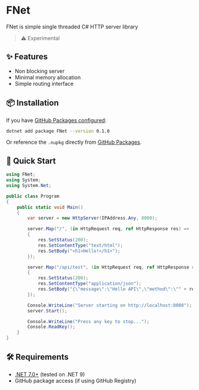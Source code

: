 # FNet

FNet is simple single threaded C# HTTP server library

> ⚠️ Experimental


## ✨ Features

- Non blocking server
- Minimal memory allocation
- Simple routing interface

## 📦 Installation

If you have [GitHub Packages configured](https://docs.github.com/en/packages/working-with-a-github-packages-registry/working-with-the-nuget-registry):

```bash
dotnet add package FNet --version 0.1.0
```

Or reference the `.nupkg` directly from [GitHub Packages](https://github.com/users/fuji-184/packages?tab=packages).

## 🚀 Quick Start

```csharp
using FNet;
using System;
using System.Net;

public class Program
{
    public static void Main()
    {
        var server = new HttpServer(IPAddress.Any, 8080);

        server.Map("/", (in HttpRequest req, ref HttpResponse res) =>
        {
            res.SetStatus(200);
            res.SetContentType("text/html");
            res.SetBody("<h1>Hello!</h1>");
        });

        server.Map("/api/test", (in HttpRequest req, ref HttpResponse res) =>
        {
            res.SetStatus(200);
            res.SetContentType("application/json");
            res.SetBody("{\"message\":\"Hello API\",\"method\":\"" + req.GetMethod() + "\"}");
        });

        Console.WriteLine("Server starting on http://localhost:8080");
        server.Start();

        Console.WriteLine("Press any key to stop...");
        Console.ReadKey();
    }
}
```

## 🛠 Requirements

- [.NET 7.0+](https://dotnet.microsoft.com/) (tested on .NET 9)
- GitHub package access (if using GitHub Registry)
